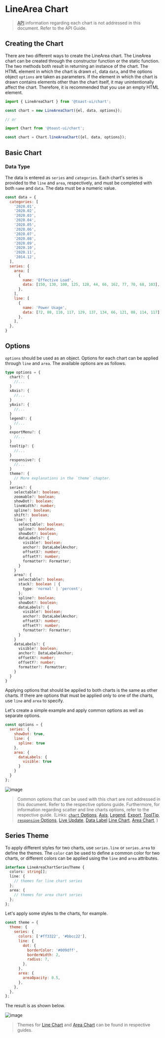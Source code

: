 # LineArea Chart

> [API](./common-api.md) information regarding each chart is not addressed in this document. Refer to the API Guide.

## Creating the Chart

There are two different ways to create the LineArea chart. The LineArea chart can be created through the constructor function or the static function. The two methods both result in returning an instance of the chart. The HTML element in which the chart is drawn `el`, data `data`, and the options object `options` are taken as parameters. If the element in which the chart is drawn contains elements other than the chart itself, it may unintentionally affect the chart. Therefore, it is recommended that you use an empty HTML element.

```js
import { LineAreaChart } from '@toast-ui/chart';

const chart = new LineAreaChart({el, data, options});

// or

import Chart from '@toast-ui/chart';

const chart = Chart.lineAreaChart({el, data, options});
```

## Basic Chart

### Data Type

The data is entered as `series` and `categories`. Each chart's series is provided to the `line` and `area`, respectively, and must be completed with both `name` and `data`. The data must be a numeric value.

```js
const data = {
  categories: [
    '2020.01',
    '2020.02',
    '2020.03',
    '2020.04',
    '2020.05',
    '2020.06',
    '2020.07',
    '2020.08',
    '2020.09',
    '2020.10',
    '2020.11',
    '2014.12',
  ],
  series: {
    area: [
      {
        name: 'Effective Load',
        data: [150, 130, 100, 125, 128, 44, 66, 162, 77, 70, 68, 103],
      },
    ],
    line: [
      {
        name: 'Power Usage',
        data: [72, 80, 110, 117, 129, 137, 134, 66, 121, 88, 114, 117],
      },
    ],
  },
}
```

## Options

`options` should be used as an object. Options for each chart can be applied through `line` and `area`. The available options are as follows.


```ts
type options = {
  chart?: {
    //...
  }
  xAxis?: {
    //...
  }
  yAxis?: {
    //...
  }
  legend?: {
    //...
  }
  exportMenu?: {
    //...
  }
  tooltip?: {
    //...
  }
  responsive?: {
    //...
  }
  theme?: {
    // More explanations in the `theme` chapter.
  }
  series?: {
    selectable?: boolean;
    zoomable?: boolean;
    showDot?: boolean;
    lineWidth?: number;
    spline?: boolean;
    shift?: boolean;
    line?: {
      selectable?: boolean;
      spline?: boolean;
      showDot?: boolean;
      dataLabels?: {
        visible?: boolean;
        anchor?: DataLabelAnchor;
        offsetX?: number;
        offsetY?: number;
        formatter?: Formatter;
      }
    }
    area?: {
      selectable?: boolean;
      stack?: boolean | {
        type: 'normal' | 'percent';
      };
      spline?: boolean;
      showDot?: boolean;
      dataLabels?: {
        visible?: boolean;
        anchor?: DataLabelAnchor;
        offsetX?: number;
        offsetY?: number;
        formatter?: Formatter;
      }
    }
    dataLabels?: {
      visible?: boolean;
      anchor?: DataLabelAnchor;
      offsetX?: number;
      offsetY?: number;
      formatter?: Formatter;
    }
  }
}
```

Applying options that should be applied to both charts is the same as other charts. If there are options that must be applied only to one of the charts, use `line` and `area` to specify.

Let's create a simple example and apply common options as well as separate options.

```js
const options = {
  series: {
    showDot: true,
    line: {
      spline: true
    },
    area: {
      dataLabels: {
        visible: true
      }
    }
  }
};
```

![image](https://user-images.githubusercontent.com/35371660/102154012-dc413700-3ebb-11eb-83fc-a472c862ec6b.png)

> Common options that can be used with this chart are not addressed in this document. Refer to the respective options guide. Furthermore, for information regarding scatter and line charts options, refer to the respective guide.
> (Links:
> [`chart` Options](./common-chart-options.md),
> [Axis](./common-axes.md),
> [Legend](./common-legend.md),
> [Export](./common-exportMenu.md),
> [ToolTip](./common-tooltip.md),
> [`responsive` Options](./common-responsive-options.md),
> [Live Update](./common-liveUpdate-options.md),
> [Data Label](./common-dataLabels-options.md)
> [Line Chart](./chart-line.md),
> [Area Chart](./chart-area.md),
> )

## Series Theme

To apply different styles for two charts, use `series.line` or `series.area` to define the themes. The `color` can be used to define a common color for two charts, or different colors can be applied using the `line` and `area` attributes.

```ts
interface LineAreaChartSeriesTheme {
  colors: string[];
  line: {
    // themes for line chart series
  };
  area: {
    // themes for area chart series
  };
};
```


Let's apply some styles to the charts, for example.

```js
const theme = {
  theme: {
    series: {
      colors: ['#ff3322', '#bbcc22'],
      line: {
        dot: {
          borderColor: '#009dff',
          borderWidth: 2,
          radius: 7,
        },
      },
      area: {
        areaOpacity: 0.5,
      },
    },
  },
};
```

The result is as shown below.

![image](https://user-images.githubusercontent.com/35371660/102154822-8c636f80-3ebd-11eb-8537-ce44e19c90bb.png)

> Themes for [Line Chart](./chart-line.md) and [Area Chart](./chart-area.md) can be found in respective guides.
